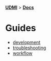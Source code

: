 [**UDMI**](../../) \> [**Docs**](../)

# Guides

- [development](development.md)
- [troubleshooting](troubleshooting.md)
- [workflow](workflow.md)